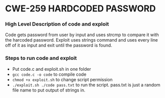 # CWE-259 HARDCODED PASSWORD

### High Level Description of code and exploit
Code gets password from user by input and uses strcmp to compare it with the harcoded password. Exploit uses strings command and uses every line off of it as input and exit until the password is found.

### Steps to run code and exploit
- Put code.c and exploit.sh in one folder
- `gcc code.c -o code` to compile code
- `chmod +x exploit.sh` to change script permission
- `./exploit.sh ./code pass.txt` to run the script. pass.txt is just a random file name to put output of strings in.
